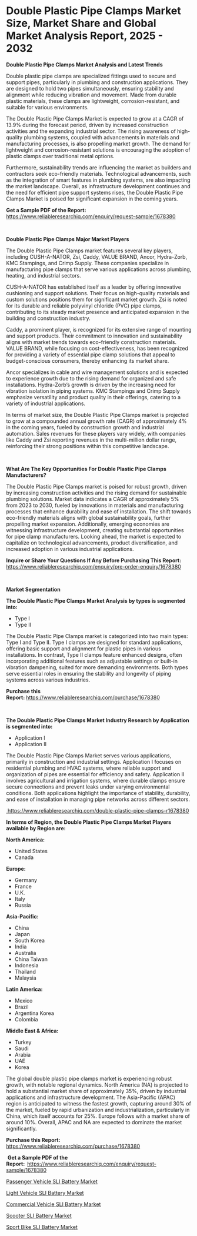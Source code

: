 <p><h1>Double Plastic Pipe Clamps Market Size, Market Share and Global Market Analysis Report, 2025 - 2032</h1></p><p><strong>Double Plastic Pipe Clamps Market Analysis and Latest Trends</strong></p>
<p><p>Double plastic pipe clamps are specialized fittings used to secure and support pipes, particularly in plumbing and construction applications. They are designed to hold two pipes simultaneously, ensuring stability and alignment while reducing vibration and movement. Made from durable plastic materials, these clamps are lightweight, corrosion-resistant, and suitable for various environments.</p><p>The Double Plastic Pipe Clamps Market is expected to grow at a CAGR of 13.9% during the forecast period, driven by increased construction activities and the expanding industrial sector. The rising awareness of high-quality plumbing systems, coupled with advancements in materials and manufacturing processes, is also propelling market growth. The demand for lightweight and corrosion-resistant solutions is encouraging the adoption of plastic clamps over traditional metal options.</p><p>Furthermore, sustainability trends are influencing the market as builders and contractors seek eco-friendly materials. Technological advancements, such as the integration of smart features in plumbing systems, are also impacting the market landscape. Overall, as infrastructure development continues and the need for efficient pipe support systems rises, the Double Plastic Pipe Clamps Market is poised for significant expansion in the coming years.</p></p>
<p><strong>Get a Sample PDF of the Report:&nbsp;</strong> <a href="https://www.reliableresearchiq.com/enquiry/request-sample/1678380?utm_campaign=1876&utm_medium=2&utm_source=Github&utm_content=ia&utm_term=24032025&utm_id=double-plastic-pipe-clamps">https://www.reliableresearchiq.com/enquiry/request-sample/1678380</a></p>
<p>&nbsp;</p>
<p><strong>Double Plastic Pipe Clamps Major Market Players</strong></p>
<p><p>The Double Plastic Pipe Clamps market features several key players, including CUSH-A-NATOR, Zsi, Caddy, VALUE BRAND, Ancor, Hydra-Zorb, KMC Stampings, and Crimp Supply. These companies specialize in manufacturing pipe clamps that serve various applications across plumbing, heating, and industrial sectors.</p><p>CUSH-A-NATOR has established itself as a leader by offering innovative cushioning and support solutions. Their focus on high-quality materials and custom solutions positions them for significant market growth. Zsi is noted for its durable and reliable polyvinyl chloride (PVC) pipe clamps, contributing to its steady market presence and anticipated expansion in the building and construction industry.</p><p>Caddy, a prominent player, is recognized for its extensive range of mounting and support products. Their commitment to innovation and sustainability aligns with market trends towards eco-friendly construction materials. VALUE BRAND, while focusing on cost-effectiveness, has been recognized for providing a variety of essential pipe clamp solutions that appeal to budget-conscious consumers, thereby enhancing its market share.</p><p>Ancor specializes in cable and wire management solutions and is expected to experience growth due to the rising demand for organized and safe installations. Hydra-Zorb’s growth is driven by the increasing need for vibration isolation in piping systems. KMC Stampings and Crimp Supply emphasize versatility and product quality in their offerings, catering to a variety of industrial applications.</p><p>In terms of market size, the Double Plastic Pipe Clamps market is projected to grow at a compounded annual growth rate (CAGR) of approximately 4% in the coming years, fueled by construction growth and industrial automation. Sales revenues for these players vary widely, with companies like Caddy and Zsi reporting revenues in the multi-million dollar range, reinforcing their strong positions within this competitive landscape.</p></p>
<p>&nbsp;</p>
<p><strong>What Are The Key Opportunities For Double Plastic Pipe Clamps Manufacturers?</strong></p>
<p><p>The Double Plastic Pipe Clamps market is poised for robust growth, driven by increasing construction activities and the rising demand for sustainable plumbing solutions. Market data indicates a CAGR of approximately 5% from 2023 to 2030, fueled by innovations in materials and manufacturing processes that enhance durability and ease of installation. The shift towards eco-friendly materials aligns with global sustainability goals, further propelling market expansion. Additionally, emerging economies are witnessing infrastructure development, creating substantial opportunities for pipe clamp manufacturers. Looking ahead, the market is expected to capitalize on technological advancements, product diversification, and increased adoption in various industrial applications.</p></p>
<p><strong>Inquire or Share Your Questions If Any Before Purchasing This Report:</strong> <a href="https://www.reliableresearchiq.com/enquiry/pre-order-enquiry/1678380?utm_campaign=1876&utm_medium=2&utm_source=Github&utm_content=ia&utm_term=24032025&utm_id=double-plastic-pipe-clamps">https://www.reliableresearchiq.com/enquiry/pre-order-enquiry/1678380</a></p>
<p>&nbsp;</p>
<p><strong>Market Segmentation</strong></p>
<p><strong>The Double Plastic Pipe Clamps Market Analysis by types is segmented into:</strong></p>
<p><ul><li>Type I</li><li>Type II</li></ul></p>
<p><p>The Double Plastic Pipe Clamps market is categorized into two main types: Type I and Type II. Type I clamps are designed for standard applications, offering basic support and alignment for plastic pipes in various installations. In contrast, Type II clamps feature enhanced designs, often incorporating additional features such as adjustable settings or built-in vibration dampening, suited for more demanding environments. Both types serve essential roles in ensuring the stability and longevity of piping systems across various industries.</p></p>
<p><strong>Purchase this Report:&nbsp;</strong><a href="https://www.reliableresearchiq.com/purchase/1678380?utm_campaign=1876&utm_medium=2&utm_source=Github&utm_content=ia&utm_term=24032025&utm_id=double-plastic-pipe-clamps">https://www.reliableresearchiq.com/purchase/1678380</a></p>
<p>&nbsp;</p>
<p><strong>The Double Plastic Pipe Clamps Market Industry Research by Application is segmented into:</strong></p>
<p><ul><li>Application I</li><li>Application II</li></ul></p>
<p><p>The Double Plastic Pipe Clamps Market serves various applications, primarily in construction and industrial settings. Application I focuses on residential plumbing and HVAC systems, where reliable support and organization of pipes are essential for efficiency and safety. Application II involves agricultural and irrigation systems, where durable clamps ensure secure connections and prevent leaks under varying environmental conditions. Both applications highlight the importance of stability, durability, and ease of installation in managing pipe networks across different sectors.</p></p>
<p><a href="https://www.reliableresearchiq.com/double-plastic-pipe-clamps-r1678380?utm_campaign=1876&utm_medium=2&utm_source=Github&utm_content=ia&utm_term=24032025&utm_id=double-plastic-pipe-clamps">&nbsp;https://www.reliableresearchiq.com/double-plastic-pipe-clamps-r1678380</a></p>
<p><strong>In terms of Region, the Double Plastic Pipe Clamps Market Players available by Region are:</strong></p>
<p>
    <p> <strong> North America: </strong>
        <ul>
            <li>United States</li>
            <li>Canada</li>
        </ul>
        </p> 
    <p> <strong> Europe: </strong>
        <ul>
            <li>Germany</li>
            <li>France</li>
            <li>U.K.</li>
            <li>Italy</li>
            <li>Russia</li>
        </ul>
        </p> 
    <p> <strong> Asia-Pacific: </strong>
        <ul>
            <li>China</li>
            <li>Japan</li>
            <li>South Korea</li>
            <li>India</li>
            <li>Australia</li>
            <li>China Taiwan</li>
            <li>Indonesia</li>
            <li>Thailand</li>
            <li>Malaysia</li>
        </ul>
        </p> 
    <p> <strong> Latin America: </strong>
        <ul>
            <li>Mexico</li>
            <li>Brazil</li>
            <li>Argentina Korea</li>
            <li>Colombia</li>
        </ul>
        </p> 
    <p> <strong> Middle East & Africa: </strong>
        <ul>
            <li>Turkey</li>
            <li>Saudi</li>
            <li>Arabia</li>
            <li>UAE</li>
            <li>Korea</li>
        </ul>
    </p>
    </p>
<p><p>The global double plastic pipe clamps market is experiencing robust growth, with notable regional dynamics. North America (NA) is projected to hold a substantial market share of approximately 35%, driven by industrial applications and infrastructure development. The Asia-Pacific (APAC) region is anticipated to witness the fastest growth, capturing around 30% of the market, fueled by rapid urbanization and industrialization, particularly in China, which itself accounts for 25%. Europe follows with a market share of around 10%. Overall, APAC and NA are expected to dominate the market significantly.</p></p>
<p><strong>Purchase this Report: </strong><a href="https://www.reliableresearchiq.com/purchase/1678380?utm_campaign=1876&utm_medium=2&utm_source=Github&utm_content=ia&utm_term=24032025&utm_id=double-plastic-pipe-clamps">https://www.reliableresearchiq.com/purchase/1678380</a></p>
<p>&nbsp;<strong>Get a Sample PDF of the Report:&nbsp;&nbsp;</strong><a href="https://www.reliableresearchiq.com/enquiry/request-sample/1678380?utm_campaign=1876&utm_medium=2&utm_source=Github&utm_content=ia&utm_term=24032025&utm_id=double-plastic-pipe-clamps">https://www.reliableresearchiq.com/enquiry/request-sample/1678380</a></p>
<p><strong></strong></p>
<p><p><a href="https://github.com/kemauteve/Market-Research-Report-List-1/blob/main/passenger-vehicle-sli-battery-market.md?utm_campaign=1876&utm_medium=2&utm_source=Github&utm_content=ia&utm_term=24032025&utm_id=double-plastic-pipe-clamps">Passenger Vehicle SLI Battery Market</a></p><p><a href="https://github.com/drissahrouk/Market-Research-Report-List-1/blob/main/light-vehicle-sli-battery-market.md?utm_campaign=1876&utm_medium=2&utm_source=Github&utm_content=ia&utm_term=24032025&utm_id=double-plastic-pipe-clamps">Light Vehicle SLI Battery Market</a></p><p><a href="https://github.com/habyoneub/Market-Research-Report-List-1/blob/main/commercial-vehicle-sli-battery-market.md?utm_campaign=1876&utm_medium=2&utm_source=Github&utm_content=ia&utm_term=24032025&utm_id=double-plastic-pipe-clamps">Commercial Vehicle SLI Battery Market</a></p><p><a href="https://github.com/nxauwedaroui2/Market-Research-Report-List-1/blob/main/scooter-sli-battery-market.md?utm_campaign=1876&utm_medium=2&utm_source=Github&utm_content=ia&utm_term=24032025&utm_id=double-plastic-pipe-clamps">Scooter SLI Battery Market</a></p><p><a href="https://github.com/iontahoehlct/Market-Research-Report-List-1/blob/main/sport-bike-sli-battery-market.md?utm_campaign=1876&utm_medium=2&utm_source=Github&utm_content=ia&utm_term=24032025&utm_id=double-plastic-pipe-clamps">Sport Bike SLI Battery Market</a></p></p>